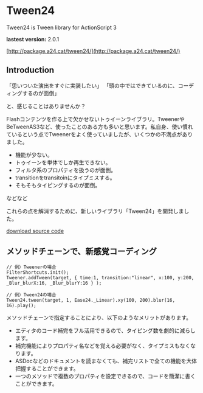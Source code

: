 Tween24
=======

Tween24 is Tween library for ActionScript 3

**lastest version:** 2.0.1

[http://package.a24.cat/tween24/](http://package.a24.cat/tween24/)

Introduction
--------------------------

「思いついた演出をすぐに実装したい」
「頭の中ではできているのに、コーディングするのが面倒」

と、感じることはありませんか？

Flashコンテンツを作る上で欠かせないトゥイーンライブラリ。TweenerやBeTweenAS3など、使ったことのある方も多いと思います。私自身、使い慣れているという点でTweenerをよく使っていましたが、いくつかの不満点がありました。

* 機能が少ない。
* トゥイーンを単体でしか再生できない。
* フィルタ系のプロパティを扱うのが面倒。
* transitionをtransitoinにタイプミスする。
* そもそもタイピングするのが面倒。

などなど

これらの点を解消するために、新しいライブラリ「Tween24」を開発しました。

[download source code](https://github.com/a24/Tween24/archive/master.zip)

メソッドチェーンで、新感覚コーディング
----------------------------------------

```as3
// 例）Tweenerの場合
FilterShortcuts.init();
Tweener.addTween(target, { time:1, transition:"linear", x:100, y:200, _Blur_blurX:16, _Blur_blurY:16 } );

// 例）Tween24の場合
Tween24.tween(target, 1, Ease24._Linear).xy(100, 200).blur(16, 16).play();
```

メソッドチェーンで指定することにより、以下のようなメリットがあります。

* エディタのコード補完をフル活用できるので、タイピング数を劇的に減らします。
* 補完機能によりプロパティ名などを覚える必要がなく、タイプミスもなくなります。
* ASDocなどのドキュメントを読まなくても、補完リストで全ての機能を大体把握することができます。
* 一つのメソッドで複数のプロパティを設定できるので、コードを簡潔に書くことができます。
